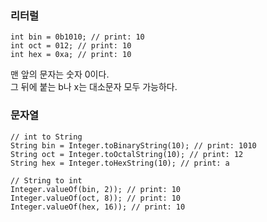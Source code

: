 ### 리터럴
```
int bin = 0b1010; // print: 10
int oct = 012; // print: 10
int hex = 0xa; // print: 10
```
맨 앞의 문자는 숫자 0이다.  
그 뒤에 붙는 b나 x는 대소문자 모두 가능하다.

### 문자열
```
// int to String
String bin = Integer.toBinaryString(10); // print: 1010
String oct = Integer.toOctalString(10); // print: 12
String hex = Integer.toHexString(10); // print: a

// String to int
Integer.valueOf(bin, 2)); // print: 10
Integer.valueOf(oct, 8)); // print: 10
Integer.valueOf(hex, 16)); // print: 10
```
